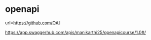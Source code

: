 # openapi
url=https://github.com/OAI

https://app.swaggerhub.com/apis/manikarthi25/openapicourse/1.0#/
